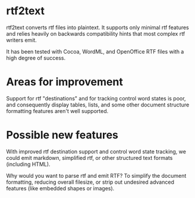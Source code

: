 # rtf2text
rtf2text converts rtf files into plaintext.  It supports only minimal rtf
features and relies heavily on backwards compatibility hints that most complex
rtf writers emit.

It has been tested with Cocoa, WordML, and OpenOffice RTF files with a high
degree of success.

# Areas for improvement
Support for rtf "destinations" and for tracking control word states is poor,
and consequently display tables, lists, and some other document structure
formatting features aren't well supported.

# Possible new features
With improved rtf destination support and control word state tracking, we could
emit markdown, simplified rtf, or other structured text formats (including
HTML).

Why would you want to parse rtf and emit RTF?  To simplify the document
formatting, reducing overall filesize, or strip out undesired advanced features
(like embedded shapes or images).
